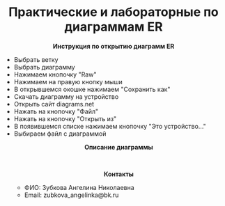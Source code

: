 <h1 align="center">Практические и лабораторные по диаграммам ER</h1> 
<p align="center"><b>Инструкция по открытию диаграмм ER </b></p>
<ul>
  <li> Выбрать ветку </li>
  <li> Выбрать диаграмму </li>
  <li> Нажимаем кнопочку "Raw" </li>
  <li> Нажимаем на правую кнопку мыши </li>
  <li> В открывшемся окошке нажимаем "Сохранить как" </li>
  <li> Скачать диаграмму на устройство </li>
  <li> Открыть сайт diagrams.net </li>
  <li> Нажать на кнопочку "Файл" </li>
  <li> Нажать на кнопочку "Открыть из" </li>
  <li> В появившемся списке нажимаем кнопочку "Это устройство..." </li>
  <li> Выбираем файл с диаграммой </li>
<p align="center"><b>Описание диаграммы </b></p>

  <br>
  </li>
<p align="center"><b>Контакты</b></p>
<ul>
  <li>ФИО: Зубкова Ангелина Николаевна</li>
  <li>Email: zubkova_angelinka@bk.ru</li>
